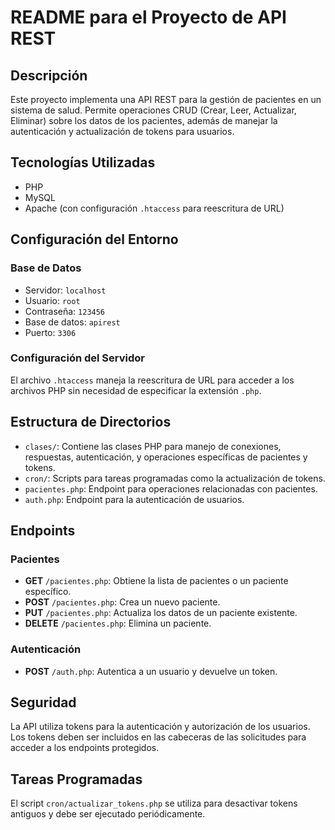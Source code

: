 # README para el Proyecto de API REST

## Descripción
Este proyecto implementa una API REST para la gestión de pacientes en un sistema de salud. Permite operaciones CRUD (Crear, Leer, Actualizar, Eliminar) sobre los datos de los pacientes, además de manejar la autenticación y actualización de tokens para usuarios.

## Tecnologías Utilizadas
- PHP
- MySQL
- Apache (con configuración `.htaccess` para reescritura de URL)

## Configuración del Entorno
### Base de Datos
- Servidor: `localhost`
- Usuario: `root`
- Contraseña: `123456`
- Base de datos: `apirest`
- Puerto: `3306`

### Configuración del Servidor
El archivo `.htaccess` maneja la reescritura de URL para acceder a los archivos PHP sin necesidad de especificar la extensión `.php`.

## Estructura de Directorios
- `clases/`: Contiene las clases PHP para manejo de conexiones, respuestas, autenticación, y operaciones específicas de pacientes y tokens.
- `cron/`: Scripts para tareas programadas como la actualización de tokens.
- `pacientes.php`: Endpoint para operaciones relacionadas con pacientes.
- `auth.php`: Endpoint para la autenticación de usuarios.

## Endpoints
### Pacientes
- **GET** `/pacientes.php`: Obtiene la lista de pacientes o un paciente específico.
- **POST** `/pacientes.php`: Crea un nuevo paciente.
- **PUT** `/pacientes.php`: Actualiza los datos de un paciente existente.
- **DELETE** `/pacientes.php`: Elimina un paciente.

### Autenticación
- **POST** `/auth.php`: Autentica a un usuario y devuelve un token.

## Seguridad
La API utiliza tokens para la autenticación y autorización de los usuarios. Los tokens deben ser incluidos en las cabeceras de las solicitudes para acceder a los endpoints protegidos.

## Tareas Programadas
El script `cron/actualizar_tokens.php` se utiliza para desactivar tokens antiguos y debe ser ejecutado periódicamente.

